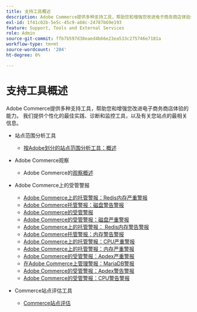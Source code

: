 ```yaml
---
title: 支持工具概述
description: Adobe Commerce提供多种支持工具，帮助您和增强您改进电子商务商店体验的能力。 我们提供个性化的最佳实践、诊断和监控工具，以及有关您站点的最相关信息。
exl-id: 1f41c02b-5e5c-45c9-a68c-24787b69e193
feature: Support, Tools and External Services
role: Admin
source-git-commit: ffb7b597d38eaed4b66e23ea533c275746e7181a
workflow-type: tm+mt
source-wordcount: '204'
ht-degree: 0%

---
```


# 支持工具概述

Adobe Commerce提供多种支持工具，帮助您和增强您改进电子商务商店体验的能力。 我们提供个性化的最佳实践、诊断和监控工具，以及有关您站点的最相关信息。

* 站点范围分析工具

   * [按Adobe划分的站点范围分析工具：概述](/help/support-tools/site-wide-analysis-tool/swat-tool-overview.md)

* Adobe Commerce观察

   * Adobe Commerce的[观察概述](https://experienceleague.adobe.com/en/docs/commerce-operations/tools/observation-for-adobe-commerce/intro)

* Adobe Commerce上的受管警报
   * [Adobe Commerce上的托管警报：Redis内存严重警报](/help/support-tools/managed-alerts-for-adobe-commerce/managed-alerts-on-magento-commerce-redis-memory-critical-alert.md)
   * [Adobe Commerce托管警报：磁盘警告警报](/help/support-tools/managed-alerts-for-adobe-commerce/managed-alerts-for-magento-commerce-disk-warning-alert.md)
   * [Adobe Commerce的受管警报](/help/support-tools/managed-alerts-for-adobe-commerce/managed-alerts-for-magento-commerce.md)
   * [Adobe Commerce的受管警报：磁盘严重警报](/help/support-tools/managed-alerts-for-adobe-commerce/managed-alerts-for-magento-commerce-disk-critical-alert.md)
   * [Adobe Commerce上的托管警报： Redis内存警告警报](/help/support-tools/managed-alerts-for-adobe-commerce/managed-alerts-on-magento-commerce-redis-memory-warning-alert.md)
   * [Adobe Commerce托管警报：内存警告警报](/help/support-tools/managed-alerts-for-adobe-commerce/managed-alerts-for-magento-commerce-memory-warning-alert.md)
   * [Adobe Commerce上的托管警报：CPU严重警报](/help/support-tools/managed-alerts-for-adobe-commerce/managed-alerts-on-magento-commerce-cpu-critical-alert.md)
   * [Adobe Commerce上的托管警报：内存严重警报](/help/support-tools/managed-alerts-for-adobe-commerce/managed-alerts-on-magento-commerce-memory-critical-alert.md)
   * [Adobe Commerce的受管警报：Apdex严重警报](/help/support-tools/managed-alerts-for-adobe-commerce/managed-alerts-for-magento-commerce-apdex-critical-alert.md)
   * [在Adobe Commerce上管理警报：MariaDB警报](/help/support-tools/managed-alerts-for-adobe-commerce/managed-alerts-on-magento-commerce-mariadb-alerts.md)
   * [Adobe Commerce的受管警报：Apdex警告警报](/help/support-tools/managed-alerts-for-adobe-commerce/managed-alerts-for-magento-commerce-apdex-warning-alert.md)
   * [Adobe Commerce的受管警报：CPU警告警报](/help/support-tools/managed-alerts-for-adobe-commerce/managed-alerts-for-magento-commerce-cpu-warning-alert.md)
* Commerce站点评估工具
   * [Commerce站点评估](https://experienceleague.adobe.com/tools/commerce-site-assessment/index.html)
